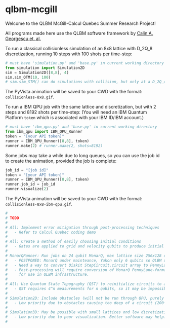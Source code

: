 ﻿# qlbm-mcgill

Welcome to the QLBM McGill-Calcul Quebec Summer Research Project!

All programs made here use the QLBM software framework by [Calin A. Georgescu et. al.](https://arxiv.org/pdf/2411.19439)

To run a classical collisionless simulation of an 8x8 lattice with D_2Q_8 discretization, running 10 steps with 100 shots per time-step:

```python
# must have 'simulation.py' and 'base.py' in current working directory
from simulation import Simulation2D
sim = Simulation2D([8,8], 4)
sim.sim_QTM(10, 100)
# sim.sim_STM() can do simulations with collision, but only at a D_2Q_4 discretization
```
The PyVista animation will be saved to your CWD with the format: ```collisionless-8x8.gif```.

To run a IBM QPU job with the same lattice and discretization, but with 2 steps and 8192 shots per time-step:
(You will need an IBM Quantum Platform ```token``` which is associated with your IBM ID/IBM account.)

```python
# must have 'ibm_qpu.py' and 'base.py' in current working directory
from ibm_qpu import IBM_QPU_Runner
token = "[your API token]"
runner = IBM_QPU_Runner([8,8], token)
runner.make(2) # runner.make(2, shots=8192)
```

Some jobs may take a while due to long queues, so you can use the job id to create the animation, provided the job is complete:

```python
job_id = "[job id]"
token = "[your API token]"
runner = IBM_QPU_Runner([8,8], token)
runner.job_id = job_id
runner.visualize(2)
```
The PyVista animation will be saved to your CWD with the format: ```collisionless-8x8-ibm-qpu.gif```.

```python
#
# TODO
#
# All: Implement error mitigation through post-processing techniques
#   - Refer to Calcul Quebec coding demo
#
# All: Create a method of easily choosing initial conditions
#   - Gates are applied to grid and velocity qubits to produce initial conditions 
#
# MonarQRunner: Run jobs on 24 qubit MonarQ, max lattice size 256x128 or 8x8x8 collisionless
#   - POSTPONED: MonarQ under mainteance, Yukon only 6 qubits so QLBM unfeasable
#   - Need a way to convert Qiskit StepCircuit.circuit array to PennyLane (done in one function)
#   - Post-processing will require conversion of MonarQ PennyLane-formatted result counts to Qiskit
#     for use in QLBM infrastructure.
#
# All: Use Quantum State Topography (QST) to reinitialize circuits to avoid depth limits
#   - QST requires 4^n measurements for n qubits, so it may be impossible at this scale
#
# Simulation2D: Include obstacles (will not be run through QPU, purely visual)
#   - Low priority due to obstacles causing too deep of a circuit (200+)
#
# Simulation3D: May be possible with small lattices ond low dicretization (D_3Q_6)
#   - Low priority due to poor visualization. Better software may help.
#
```
